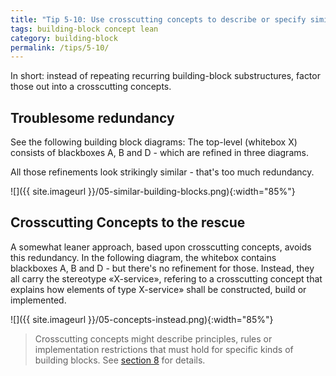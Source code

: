```yaml
---
title: "Tip 5-10: Use crosscutting concepts to describe or specify similarities in building blocks!"
tags: building-block concept lean
category: building-block
permalink: /tips/5-10/
---
```


In short: instead of repeating recurring building-block substructures,
factor those out into a crosscutting concepts.

## Troublesome redundancy
See the following building block diagrams: The top-level (whitebox X)
consists of blackboxes A, B and D - which are refined in three diagrams.

All those refinements look strikingly similar - that's too much
redundancy.

![]({{ site.imageurl }}/05-similar-building-blocks.png){:width="85%"}


## Crosscutting Concepts to the rescue

A somewhat leaner approach, based upon crosscutting concepts, avoids
this redundancy. In the following diagram, the whitebox contains
blackboxes A, B and D - but there's no refinement for those. Instead,
they all carry the stereotype «X-service», refering to a crosscutting
concept that explains how elements of type X-service» shall be constructed,
build or implemented.

![]({{ site.imageurl }}/05-concepts-instead.png){:width="85%"}


>Crosscutting concepts might describe principles, rules or implementation
restrictions that must hold for specific kinds of building blocks. See
[section 8](/section-8/) for details.
